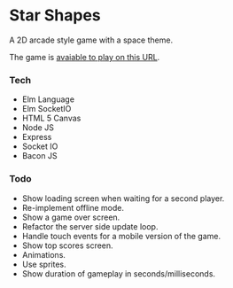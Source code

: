 # Star Shapes

A 2D arcade style game with a space theme.

The game is [avaiable to play on this URL](https://star-shapes.herokuapp.com/ "Star Shapes URL").

### Tech
- Elm Language
- Elm SocketIO
- HTML 5 Canvas
- Node JS
- Express
- Socket IO
- Bacon JS

### Todo

- Show loading screen when waiting for a second player.
- Re-implement offline mode.
- Show a game over screen.
- Refactor the server side update loop.
- Handle touch events for a mobile version of the game.
- Show top scores screen.
- Animations.
- Use sprites.
- Show duration of gameplay in seconds/milliseconds.
